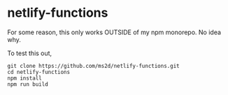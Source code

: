 # netlify-functions
For some reason, this only works OUTSIDE of my npm monorepo. No idea why.

To test this out,

    git clone https://github.com/ms2d/netlify-functions.git
    cd netlify-functions
    npm install
    npm run build
